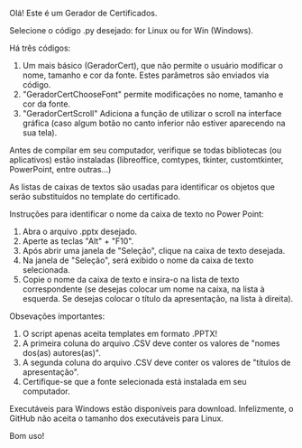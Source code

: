 Olá! Este é um Gerador de Certificados.

Selecione o código .py desejado: for Linux ou for Win (Windows).

Há três códigos:
  1. Um mais básico (GeradorCert), que não permite o usuário modificar o nome, tamanho e cor da fonte. Estes parâmetros são enviados via código.
  2. "GeradorCertChooseFont" permite modificações no nome, tamanho e cor da fonte.
  3. "GeradorCertScroll" Adiciona a função de utilizar o scroll na interface gráfica (caso algum botão no canto inferior não estiver aparecendo na sua tela).

Antes de compilar em seu computador, verifique se todas bibliotecas (ou aplicativos) estão instaladas (libreoffice, comtypes, tkinter, customtkinter, PowerPoint, entre outras...)

As listas de caixas de textos são usadas para identificar os objetos que serão substituídos no template do certificado. 

Instruções para identificar o nome da caixa de texto no Power Point:
  1. Abra o arquivo .pptx desejado.
  2. Aperte as teclas "Alt" + "F10".
  3. Após abrir uma janela de "Seleção", clique na caixa de texto desejada.
  4. Na janela de "Seleção", será exibido o nome da caixa de texto selecionada.
  5. Copie o nome da caixa de texto e insira-o na lista de texto correspondente (se desejas colocar um nome na caixa, na lista à esquerda. Se desejas colocar o título da apresentação, na lista à direita).

Obsevações importantes:
  1. O script apenas aceita templates em formato .PPTX!
  2. A primeira coluna do arquivo .CSV deve conter os valores de "nomes dos(as) autores(as)".
  3. A segunda coluna do arquivo .CSV deve conter os valores de "títulos de apresentação".
  4. Certifique-se que a fonte selecionada está instalada em seu computador.

Executáveis para Windows estão disponíveis para download. Infelizmente, o GitHub não aceita o tamanho dos executáveis para Linux.

Bom uso!
